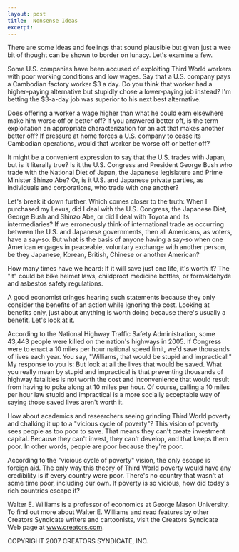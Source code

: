 ```yaml
---
layout: post
title:  Nonsense Ideas
excerpt:
---
```


There are some ideas and feelings that sound plausible but given just a wee bit of thought can be shown to border on lunacy. Let's examine a few.

Some U.S. companies have been accused of exploiting Third World workers with poor working conditions and low wages. Say that a U.S. company pays a Cambodian factory worker $3 a day. Do you think that worker had a higher-paying alternative but stupidly chose a lower-paying job instead? I'm betting the $3-a-day job was superior to his next best alternative.

Does offering a worker a wage higher than what he could earn elsewhere make him worse off or better off? If you answered better off, is the term exploitation an appropriate characterization for an act that makes another better off? If pressure at home forces a U.S. company to cease its Cambodian operations, would that worker be worse off or better off?

It might be a convenient expression to say that the U.S. trades with Japan, but is it literally true? Is it the U.S. Congress and President George Bush who trade with the National Diet of Japan, the Japanese legislature and Prime Minister Shinzo Abe? Or, is it U.S. and Japanese private parties, as individuals and corporations, who trade with one another?

Let's break it down further. Which comes closer to the truth: When I purchased my Lexus, did I deal with the U.S. Congress, the Japanese Diet, George Bush and Shinzo Abe, or did I deal with Toyota and its intermediaries? If we erroneously think of international trade as occurring between the U.S. and Japanese governments, then all Americans, as voters, have a say-so. But what is the basis of anyone having a say-so when one American engages in peaceable, voluntary exchange with another person, be they Japanese, Korean, British, Chinese or another American?

How many times have we heard: If it will save just one life, it's worth it? The "it" could be bike helmet laws, childproof medicine bottles, or formaldehyde and asbestos safety regulations.

 A good economist cringes hearing such statements because they only consider the benefits of an action while ignoring the cost. Looking at benefits only, just about anything is worth doing because there's usually a benefit. Let's look at it.

According to the National Highway Traffic Safety Administration, some 43,443 people were killed on the nation's highways in 2005. If Congress were to enact a 10 miles per hour national speed limit, we'd save thousands of lives each year. You say, "Williams, that would be stupid and impractical!" My response to you is: But look at all the lives that would be saved. What you really mean by stupid and impractical is that preventing thousands of highway fatalities is not worth the cost and inconvenience that would result from having to poke along at 10 miles per hour. Of course, calling a 10 miles per hour law stupid and impractical is a more socially acceptable way of saying those saved lives aren't worth it.

How about academics and researchers seeing grinding Third World poverty and chalking it up to a "vicious cycle of poverty"? This vision of poverty sees people as too poor to save. That means they can't create investment capital. Because they can't invest, they can't develop, and that keeps them poor. In other words, people are poor because they're poor.

According to the "vicious cycle of poverty" vision, the only escape is foreign aid. The only way this theory of Third World poverty would have any credibility is if every country were poor. There's no country that wasn't at some time poor, including our own. If poverty is so vicious, how did today's rich countries escape it?

Walter E. Williams is a professor of economics at George Mason University. To find out more about Walter E. Williams and read features by other Creators Syndicate writers and cartoonists, visit the Creators Syndicate Web page at www.creators.com.

COPYRIGHT 2007 CREATORS SYNDICATE, INC.
